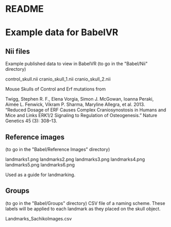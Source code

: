 # README

# Example data for BabelVR

## Nii files

Example published data to view in BabelVR
(to go in the "Babel/Nii" directory)

control_skull.nii
cranio_skull_1.nii
cranio_skull_2.nii

Mouse Skulls of Control and Erf mutations from 

Twigg, Stephen R. F., Elena Vorgia, Simon J. McGowan, Ioanna Peraki, Aimée L. Fenwick, Vikram P. Sharma, Maryline Allegra, et al. 2013. “Reduced Dosage of ERF Causes Complex Craniosynostosis in Humans and Mice and Links ERK1/2 Signaling to Regulation of Osteogenesis.” Nature Genetics 45 (3): 308–13.

## Reference images
(to go in the "Babel/Reference Images" directory)

landmarks1.png
landmarks2.png
landmarks3.png
landmarks4.png
landmarks5.png
landmarks6.png

Used as a guide for landmarking. 

## Groups
(to go in the "Babel/Groups" directory)
CSV file of a naming scheme. These labels will be applied to each landmark as they placed on the skull object.

Landmarks_SachikoImages.csv

